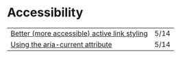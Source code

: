 # Accessibility

|  |  |
| :--- | :--- |
| [Better \(more accessible\) active link styling](https://gomakethings.com/better-more-accessible-active-link-styling/?mc_cid=2115bde8b6&mc_eid=[UNIQID]) | 5/14 |
| [Using the aria-current attribute](https://tink.uk/using-the-aria-current-attribute/) | 5/14 |

